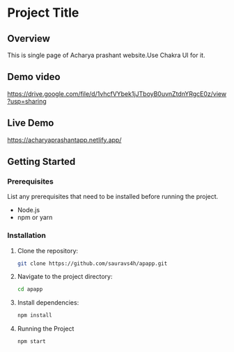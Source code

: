 # Project Title

## Overview

This is single page of Acharya prashant website.Use Chakra UI for it.

## Demo video


https://drive.google.com/file/d/1vhcfVYbek1jJTboyB0uvnZtdnYRgcE0z/view?usp=sharing

## Live Demo


https://acharyaprashantapp.netlify.app/

## Getting Started

### Prerequisites

List any prerequisites that need to be installed before running the project.

- Node.js
- npm or yarn

### Installation

1. Clone the repository:

   ```bash
   git clone https://github.com/sauravs4h/apapp.git

2. Navigate to the project directory:

    ```bash
    cd apapp

3. Install dependencies:

    ```bash
    npm install

4. Running the Project

    ```bash
    npm start


